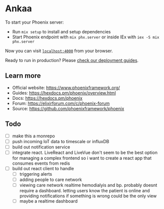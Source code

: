 # Ankaa

To start your Phoenix server:

- Run `mix setup` to install and setup dependencies
- Start Phoenix endpoint with `mix phx.server` or inside IEx with `iex -S mix phx.server`

Now you can visit [`localhost:4000`](http://localhost:4000) from your browser.

Ready to run in production? Please [check our deployment guides](https://hexdocs.pm/phoenix/deployment.html).

## Learn more

- Official website: https://www.phoenixframework.org/
- Guides: https://hexdocs.pm/phoenix/overview.html
- Docs: https://hexdocs.pm/phoenix
- Forum: https://elixirforum.com/c/phoenix-forum
- Source: https://github.com/phoenixframework/phoenix

## Todo

- [ ] make this a monrepo
- [ ] push incoming IoT data to timescale or influxDB
- [ ] build out notification service
- [ ] integrate react. LiveReact and LiveVue don't seem to be the best option for managing a complex frontend so i want to create a react app that consumes events from redis
- [ ] build out react client to handle
  - [ ] triggering alerts
  - [ ] adding people to care network
  - [ ] viewing care network realtime hemodialyis and bp. probably doesnt require a dashboard. letting users know the patient is online and providing notifications if something is wrong could be the only view
  - [ ] maybe a realtime dashboard
